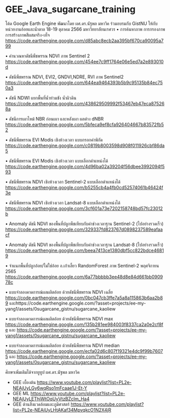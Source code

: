 # GEE_Java_sugarcane_training
โค้ด Google Earth Engine พัฒนาโดย ผศ.ดร.นัฐพล มหาวิค ร่วมอบรมกับ GistNU ให้กับหน่วยงานอ้อยและน้ำตาล 18-19 ตุลาคม 2566 มหาวิทยาลัยนเรศวร
•	การค้นหาภาพ การกรองภาพ การสร้างภาพสีผสมจริง-เท็จ https://code.earthengine.google.com/d85abc8ecb2aa395bf670ca90095a799

•	คำนวณหาดัชนีพืชพรรณ NDVI ภาพ Sentinel 2 https://code.earthengine.google.com/454ee7c9ff1764e06e5ed7a2e893010d

•	ดัชนีพืชพรรณ NDVI, EVI2, GNDVI,NDRE, RVI ภาพ  Sentinel2 https://code.earthengine.google.com/644ea9464393b5b9c95135b84ec750a3

•	ดัชนี NDWI แยกพื้นที่น้ำท่วมขัง น้ำผิวดิน https://code.earthengine.google.com/438629509992f53467eb47eca875268a

•	ดัชนีการเผาไหม้ NBR ก่อนเผา และหลังเผา ผลต่าง dNBR https://code.earthengine.google.com/5bfeca9ef8cfa926404667b83572fb52

•	ดัชนีพืชพรรณ EVI Modis เชิงห้วงเวลา แบบกรอกค่าพิกัด https://code.earthengine.google.com/c0819b8003598d908f011926cbf86da5

•	ดัชนีพืชพรรณ EVI Modis เชิงห้วงเวลา แบบเลือกตำแหน่งได้ https://code.earthengine.google.com/4d96ba02a39204f56dbee3992094f593

•	ดัชนีพืชพรรณ NDVI เชิงห้วงเวลา Sentinel-2 แบบเลือกตำแหน่งได้ https://code.earthengine.google.com/b5255cb4a4fb0cd52574061b46424f3e

•	ดัชนีพืชพรรณ NDVI เชิงห้วงเวลา Landsat-8 แบบเลือกตำแหน่งได้ https://code.earthengine.google.com/3cf601a73e7202158748bd57fc23012b

•	Anomaly ดัชนี NDVI ของพื้นที่ปลูกพืชเทียบกับค่าช่วงเวลาฐาน Sentinel-2 (ไปอย่างรวดเร็ว) https://code.earthengine.google.com/329337fd823767d0898237589eafaacf

•	Anomaly ดัชนี NDVI ของพื้นที่ปลูกพืชเทียบกับค่าช่วงเวลาฐาน Landsat-8 (ไปอย่างรวดเร็ว) https://code.earthengine.google.com/beea7413ce1380dbf5cc822bdce46819

•	จำแนกพื้นที่ปลูกอ้อย/ไม่ใช่อ้อย อ.เก้าเลี้ยว RandomForest ภาพ Sentinel-2 พฤศจิกายน 2565 https://code.earthengine.google.com/6a77bbbbb3ee48d8e84d661bb090978c

•	แบบจำลองคาดการณ์ผลผลิตอ้อย ด้วยดัชนีพืชพรรณ NDVI เฉลี่ย https://code.earthengine.google.com/0bc047cb3ffe7a5a8a115863b6aa2b89 และhttps://code.earthengine.google.com/?asset=projects/ee-my-yang1/assets/0sugarcane_gistnu/sugarcane_kaoliew

•	แบบจำลองคาดการณ์ผลผลิตอ้อย ด้วยดัชนีพืชพรรณ NDVI max https://code.earthengine.google.com/135b281ee984003f8337ca2a0e2cf8fe และ https://code.earthengine.google.com/?asset=projects/ee-my-yang1/assets/0sugarcane_gistnu/sugarcane_kaoliew

•	แบบจำลองคาดการณ์ผลผลิตอ้อย ด้วยดัชนีพืชพรรณ NDVI median  https://code.earthengine.google.com/ecfa02d6c807f19321e4dc9f99b76075 และ https://code.earthengine.google.com/?asset=projects/ee-my-yang1/assets/0sugarcane_gistnu/sugarcane_kaoliew

ศึกษาเพิ่มเติมได้จากยูทูป ผศ.ดร.นัฐพล มหาวิค
* GEE เบื้องต้น https://www.youtube.com/playlist?list=PL2e-NEAjUyLGy6wqRso1mFcaae1J-Et-Y
* GEE ML https://www.youtube.com/playlist?list=PL2e-NEAjUyLEThjWtOqUyVtzBZcIm_Ha4
* GEE ด้านสิ่งแวดล้อมและภูมิศาสตร์ https://www.youtube.com/playlist?list=PL2e-NEAjUyLHtAKaf34MpvqkcO1N2X4jR



